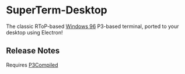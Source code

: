 # SuperTerm-Desktop
The classic RToP-based [Windows 96](https://windows96.net/) P3-based terminal, ported to your desktop using Electron!

## Release Notes
Requires [P3Compiled](https://github.com/themirrazzalt/p3-compiled)
